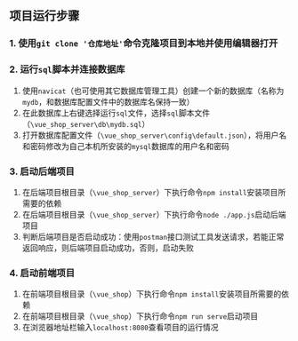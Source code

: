 ## 项目运行步骤

### 1. 使用`git clone '仓库地址'`命令克隆项目到本地并使用编辑器打开

### 2. 运行`sql`脚本并连接数据库

1. 使用`navicat`（也可使用其它数据库管理工具）创建一个新的数据库（名称为`mydb`，和数据库配置文件中的数据库名保持一致）
2. 在此数据库上右键选择运行`sql`文件，选择`sql`脚本文件（`\vue_shop_server\db\mydb.sql`）
3. 打开数据库配置文件（`\vue_shop_server\config\default.json`），将用户名和密码修改为自己本机所安装的`mysql`数据库的用户名和密码

### 3. 启动后端项目

1. 在后端项目根目录（`\vue_shop_server`）下执行命令`npm install`安装项目所需要的依赖
2. 在后端项目根目录（`\vue_shop_server`）下执行命令`node ./app.js`启动后端项目
3. 判断后端项目是否启动成功：使用`postman`接口测试工具发送请求，若能正常返回响应，则后端项目启动成功，否则，启动失败

### 4. 启动前端项目

1. 在前端项目根目录（`\vue_shop`）下执行命令`npm install`安装项目所需要的依赖
2. 在前端项目根目录（`\vue_shop`）下执行命令`npm run serve`启动项目
3. 在浏览器地址栏输入`localhost:8080`查看项目的运行情况